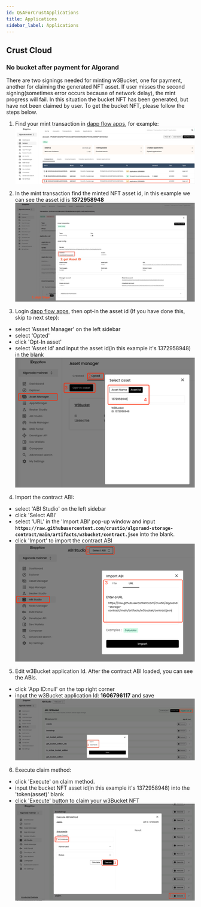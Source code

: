 ```yaml
---
id: Q&AForCrustApplications
title: Applications
sidebar_label: Applications
---
```


## Crust Cloud

### No bucket after payment for Algorand

There are two signings needed for minting w3Bucket, one for payment, another for claiming the generated NFT asset. If user misses the second signing(sometimes error occurs because of network delay), the mint progress will fail. In this situation the bucket NFT has been generated, but have not been claimed by user. To get the bucket NFT, please follow the steps below.

1. Find your mint transaction in [dapp flow apps](https://app.dappflow.org/explorer/home), for example:
![Pic](assets/qa/crustcloud-mint-1.png)

2. In the mint transaction find the minted NFT asset id, in this example we can see the asset id is **1372958948**
![Pic](assets/qa/crustcloud-mint-2.png)

3. Login [dapp flow apps](https://app.dappflow.org/explorer/home), then opt-in the asset id (If you have done this, skip to next step):
  - select 'Assset Manager' on the left sidebar
  - select 'Opted'
  - click 'Opt-In asset'
  - select 'Asset Id' and input the asset id(in this example it's 1372958948) in the blank
![Pic](assets/qa/crustcloud-mint-3.png)

4. Import the contract ABI:
  - select 'ABI Studio' on the left sidebar
  - click 'Select ABI'
  - select 'URL' in the 'Import ABI' pop-up window and input **`https://raw.githubusercontent.com/crustio/algorand-storage-contract/main/artifacts/w3bucket/contract.json`** into the blank.
  - click 'Import' to import the contract ABI
![Pic](assets/qa/crustcloud-mint-4.png)

5. Edit w3Bucket application Id. After the contract ABI loaded, you can see the ABIs.
  - click 'App ID:null' on the top right corner
  - input the w3Bucket application Id: **1606796117** and save
![Pic](assets/qa/crustcloud-mint-5.png)

6. Execute claim method:
  - click 'Execute' on claim method.
  - input the bucket NFT asset id(in this example it's 1372958948) into the 'token(asset)' blank
  - click 'Execute' button to claim your w3Bucket NFT
![Pic](assets/qa/crustcloud-mint-6.png)